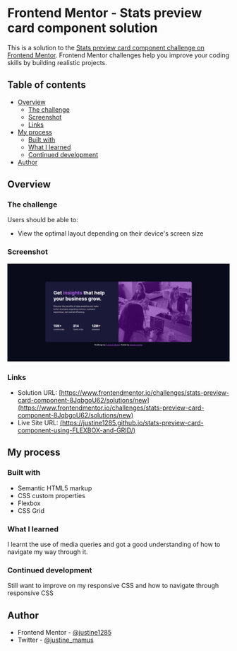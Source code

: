 # Frontend Mentor - Stats preview card component solution

This is a solution to the [Stats preview card component challenge on Frontend Mentor](https://www.frontendmentor.io/challenges/stats-preview-card-component-8JqbgoU62). Frontend Mentor challenges help you improve your coding skills by building realistic projects. 

## Table of contents

- [Overview](#overview)
  - [The challenge](#the-challenge)
  - [Screenshot](#screenshot)
  - [Links](#links)
- [My process](#my-process)
  - [Built with](#built-with)
  - [What I learned](#what-i-learned)
  - [Continued development](#continued-development)
- [Author](#author)

## Overview

### The challenge

Users should be able to:

- View the optimal layout depending on their device's screen size

### Screenshot

![](images/My%20Screenshot.png)

### Links

- Solution URL: [https://www.frontendmentor.io/challenges/stats-preview-card-component-8JqbgoU62/solutions/new](https://www.frontendmentor.io/challenges/stats-preview-card-component-8JqbgoU62/solutions/new)
- Live Site URL: [(https://justine1285.github.io/stats-preview-card-component-using-FLEXBOX-and-GRID/)](https://justine1285.github.io/stats-preview-card-component-using-FLEXBOX-and-GRID/)

## My process

### Built with

- Semantic HTML5 markup
- CSS custom properties
- Flexbox
- CSS Grid

### What I learned

I learnt the use of media queries and got a good understanding of how to navigate my way through it.

### Continued development
Still want to improve on my responsive CSS and how to navigate through responsive CSS


## Author

- Frontend Mentor - [@justine1285](https://www.frontendmentor.io/profile/justine1285)
- Twitter - [@justine_mamus](https://www.twitter.com/justine_mamus)


